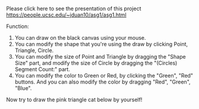Please click here to see the presentation of this project https://people.ucsc.edu/~jduan10/asg1/asg1.html

Function:

1. You can draw on the black canvas using your mouse. 
2. You can modify the shape that you're using the draw by clicking Point, Triangle, Circle. 
3. You can modify the size of Point and Triangle by dragging the "Shape Size" part, and modify the size of Circle by dragging the "(Circles) Segment Count:" part.
4. You can modify the color to Green or Red, by clicking the "Green", "Red" buttons. And you can also modify the color by dragging "Red", "Green", "Blue".

Now try to draw the pink triangle cat below by yourself! 
